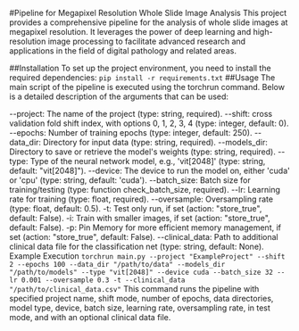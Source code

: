 #Pipeline for Megapixel Resolution Whole Slide Image Analysis
This project provides a comprehensive pipeline for the analysis of whole slide images at megapixel resolution. It leverages the power of deep learning and high-resolution image processing to facilitate advanced research and applications in the field of digital pathology and related areas.

##Installation
To set up the project environment, you need to install the required dependencies:
```pip install -r requirements.txt```
##Usage
The main script of the pipeline is executed using the torchrun command. Below is a detailed description of the arguments that can be used:

--project: The name of the project (type: string, required).
--shift: cross validation fold shift index, with options 0, 1, 2, 3, 4 (type: integer, default: 0).
--epochs: Number of training epochs (type: integer, default: 250).
--data_dir: Directory for input data (type: string, required).
--models_dir: Directory to save or retrieve the model's weights (type: string, required).
--type: Type of the neural network model, e.g., 'vit[2048]' (type: string, default: "vit[2048]").
--device: The device to run the model on, either 'cuda' or 'cpu' (type: string, default: 'cuda').
--batch_size: Batch size for training/testing (type: function check_batch_size, required).
--lr: Learning rate for training (type: float, required).
--oversample: Oversampling rate (type: float, default: 0.5).
-t: Test only run, if set (action: "store_true", default: False).
-i: Train with smaller images, if set (action: "store_true", default: False).
-p: Pin Memory for more efficient memory management, if set (action: "store_true", default: False).
--clinical_data: Path to additional clinical data file for the classification net (type: string, default: None).
Example Execution
```torchrun main.py --project "ExampleProject" --shift 2 --epochs 100 --data_dir "/path/to/data" --models_dir "/path/to/models" --type "vit[2048]" --device cuda --batch_size 32 --lr 0.001 --oversample 0.3 -t --clinical_data "/path/to/clinical_data.csv"```
This command runs the pipeline with specified project name, shift mode, number of epochs, data directories, model type, device, batch size, learning rate, oversampling rate, in test mode, and with an optional clinical data file.
